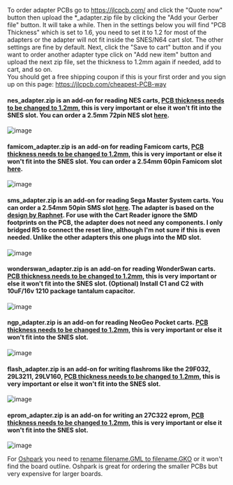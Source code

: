 To order adapter PCBs go to https://jlcpcb.com/ and click the "Quote now" button then upload the *_adapter.zip file by clicking the "Add your Gerber file" button. It will take a while. Then in the settings below you will find "PCB Thickness" which is set to 1.6, you need to set it to 1.2 for most of the adapters or the adapter will not fit inside the SNES/N64 cart slot. The other settings are fine by default. Next, click the "Save to cart" button and if you want to order another adapter type click on "Add new item" button and upload the next zip file, set the thickness to 1.2mm again if needed, add to cart, and so on.     
You should get a free shipping coupon if this is your first order and you sign up on this page: https://jlcpcb.com/cheapest-PCB-way

#### nes_adapter.zip is an add-on for reading NES carts, [PCB thickness needs to be changed to 1.2mm](https://dl.dropboxusercontent.com/s/va1c72073cqfy90/pcb12.jpg?dl=1), this is very important or else it won't fit into the SNES slot. You can order a 2.5mm 72pin NES slot [here](https://www.aliexpress.com/item/32827561164.html).     

![image](https://dl.dropboxusercontent.com/s/z2atlcly642sewj/nes_adapter.png?dl=1)   

#### famicom_adapter.zip is an add-on for reading Famicom carts, [PCB thickness needs to be changed to 1.2mm](https://dl.dropboxusercontent.com/s/va1c72073cqfy90/pcb12.jpg?dl=1), this is very important or else it won't fit into the SNES slot. You can order a 2.54mm 60pin Famicom slot [here](https://www.aliexpress.com/item/32827561249.html).     

![image](https://dl.dropboxusercontent.com/s/w89ivzvuzk6hf5b/famicom_adapter.png?dl=1)   

#### sms_adapter.zip is an add-on for reading Sega Master System carts. You can order a 2.54mm 50pin SMS slot [here](https://www.aliexpress.com/item/32818469880.html). The adapter is based on the [design by Raphnet](https://www.raphnet.net/electronique/sms_to_smd/index_en.php). For use with the Cart Reader ignore the SMD footprints on the PCB, the adapter does not need any components. I only bridged R5 to connect the reset line, although I'm not sure if this is even needed. Unlike the other adapters this one plugs into the MD slot.   

![image](https://dl.dropboxusercontent.com/s/r6lavgoaccjtrz7/sms_adapter.png?dl=1)   

#### wonderswan_adapter.zip is an add-on for reading WonderSwan carts. [PCB thickness needs to be changed to 1.2mm](https://dl.dropboxusercontent.com/s/755249v8smcuoft/wonderswan_adapter.png?dl=1), this is very important or else it won't fit into the SNES slot. (Optional) Install C1 and C2 with 10uF/16v 1210 package tantalum capacitor.

![image](https://dl.dropboxusercontent.com/s/755249v8smcuoft/wonderswan_adapter.png?dl=1)   

#### ngp_adapter.zip is an add-on for reading NeoGeo Pocket carts. [PCB thickness needs to be changed to 1.2mm](https://dl.dropboxusercontent.com/s/755249v8smcuoft/wonderswan_adapter.png?dl=1), this is very important or else it won't fit into the SNES slot. 

![image](https://dl.dropboxusercontent.com/s/yvutwme8n7d4tiy/ngp_adapter.png?dl=1)   

#### flash_adapter.zip is an add-on for writing flashroms like the 29F032, 29L3211, 29LV160, [PCB thickness needs to be changed to 1.2mm](https://dl.dropboxusercontent.com/s/va1c72073cqfy90/pcb12.jpg?dl=1), this is very important or else it won't fit into the SNES slot.   
   
![image](https://dl.dropboxusercontent.com/s/afrfmiuwvmvg9px/flash_adapter.png?dl=1)   

#### eprom_adapter.zip is an add-on for writing an 27C322 eprom, [PCB thickness needs to be changed to 1.2mm](https://www.dropbox.com/s/va1c72073cqfy90/pcb12.jpg?dl=0), this is very important or else it won't fit into the SNES slot.     
   
![image](https://dl.dropboxusercontent.com/s/ldmtkjv7xsgtwyg/27c322_adapter.png?dl=1)   

For [Oshpark](https://oshpark.com/) you need to [rename filename.GML to filename.GKO](https://www.dropbox.com/s/0rcvhalgeu11sf8/rename.jpg?dl=0) or it won't find the board outline. Oshpark is great for ordering the smaller PCBs but very expensive for larger boards.   
